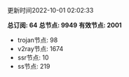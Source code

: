 更新时间2022-10-01 02:02:33

**总订阅: 64**
**总节点: 9949**
**有效节点: 2001**
- trojan节点: 98
- v2ray节点: 1674
- ssr节点: 10
- ss节点: 219
